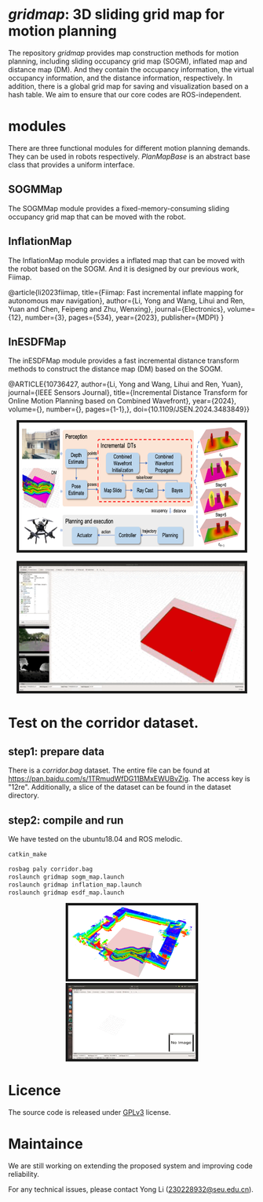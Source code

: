 # *gridmap*: 3D sliding grid map for motion planning

The repository _gridmap_ provides map construction methods for motion planning, including sliding occupancy grid map (SOGM), inflated map and distance map (DM). And they contain the occupancy information, the virtual occupancy information, and the distance information, respectively. In addition, there is a global grid map for saving and visualization based on a hash table. We aim to ensure that our core codes are ROS-independent.

# modules

There are three functional modules for different motion planning demands. They can be used in robots respectively. _PlanMapBase_ is an abstract base class that provides a uniform interface. 

## SOGMMap

The SOGMMap module provides a fixed-memory-consuming sliding occupancy grid map that can be moved with the robot.

## InflationMap

The InflationMap module provides a inflated map that can be moved with the robot based on the SOGM. And it is designed by our previous work, Fiimap.

@article{li2023fiimap,
title={Fiimap: Fast incremental inflate mapping for autonomous mav navigation},
author={Li, Yong and Wang, Lihui and Ren, Yuan and Chen, Feipeng and Zhu, Wenxing},
journal={Electronics},
volume={12},
number={3},
pages={534},
year={2023},
publisher={MDPI}
}

## InESDFMap

The inESDFMap module provides a fast incremental distance transform methods to construct the distance map (DM) based on the SOGM.

@ARTICLE{10736427,
  author={Li, Yong and Wang, Lihui and Ren, Yuan},
  journal={IEEE Sensors Journal}, 
  title={Incremental Distance Transform for Online Motion Planning based on Combined Wavefront}, 
  year={2024},
  volume={},
  number={},
  pages={1-1},},
  doi={10.1109/JSEN.2024.3483849}}
  
<p align = "center">
<!-- <img src="figs/pipeline.png" width = "300" height = "150" border="5" /> -->
<img src="figs/method.png" width = "460" height = "260" border="5" />
</p>

<p align = "center">
<img src="figs/onboard_fpv.gif" width = "460" height = "260" border="5" />
</p>



# Test on the corridor dataset.

## step1: prepare data
There is a *corridor.bag* dataset. The entire file can be found at https://pan.baidu.com/s/1TRmudWfDG11BMxEWUBvZig. The access key is "12re". Additionally, a slice of the dataset can be found in the dataset directory.


## step2: compile and run
We have tested on the ubuntu18.04 and ROS melodic.
```
catkin_make
```

```
rosbag paly corridor.bag
roslaunch gridmap sogm_map.launch
roslaunch gridmap inflation_map.launch
roslaunch gridmap esdf_map.launch
```

<p align = "center">
<img src="figs/corridorvisualization.png" width = "260" height = "150" border="5" />
<img src="figs/corridor.gif" width = "260" height = "150" border="5" />
</p>


# Licence

The source code is released under [GPLv3](http://www.gnu.org/licenses/) license.

# Maintaince

We are still working on extending the proposed system and improving code reliability.

For any technical issues, please contact Yong Li (230228932@seu.edu.cn).

